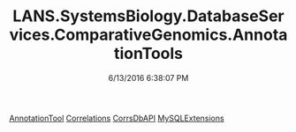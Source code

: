 ﻿---
title: LANS.SystemsBiology.DatabaseServices.ComparativeGenomics.AnnotationTools
date: 6/13/2016 6:38:07 PM
---

[AnnotationTool](T-LANS.SystemsBiology.DatabaseServices.ComparativeGenomics.AnnotationTools.AnnotationTool.html)
[Correlations](T-LANS.SystemsBiology.DatabaseServices.ComparativeGenomics.AnnotationTools.Correlations.html)
[CorrsDbAPI](T-LANS.SystemsBiology.DatabaseServices.ComparativeGenomics.AnnotationTools.CorrsDbAPI.html)
[MySQLExtensions](T-LANS.SystemsBiology.DatabaseServices.ComparativeGenomics.AnnotationTools.MySQLExtensions.html)
